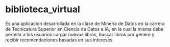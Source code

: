 # biblioteca_virtual
Es una aplicacion desarrollada en la clase de Mineria de Datos en la carrera de Tecnicatura Superior en Ciencia de Datos e IA, en la cual la misma debe permitir a los usuarios cargar nuevos libros, buscar libros por género y recibir recomendaciones basadas en sus intereses.
